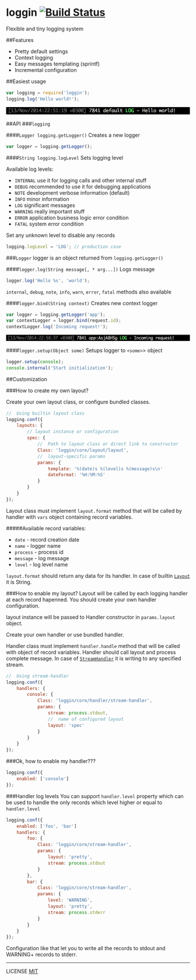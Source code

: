 loggin [![Build Status](https://travis-ci.org/fistlabs/loggin.png?branch=master)](https://travis-ci.org/fistlabs/loggin)
=========

Flexible and tiny logging system

##Features
* Pretty default settings
* Context logging
* Easy messages templating (sprintf)
* Incremental configuration

##Easiest usage
```js
var logging = require('loggin');
logging.log('Hello world!');
```
![Easiest usage example](/stuff/i/easiest-usage.png)

##API
###```logging```

####```Logger logging.getLogger()```
Creates a new logger

```js
var logger = logging.getLogger();
```

####```String logging.logLevel```
Sets logging level

Available log levels:
* ```INTERNAL``` use it for logging calls and other internal stuff
* ```DEBUG``` recommended to use it for debugging applications
* ```NOTE```  development verbose information (default)
* ```INFO``` minor information
* ```LOG``` significant messages
* ```WARNING``` really important stuff
* ```ERROR``` application business logic error condition
* ```FATAL``` system error condition

Set any unknown level to disable any records

```js
logging.logLevel = 'LOG'; // production case
```

###```Logger```
logger is an object returned from ```logging.getLogger()```

####```logger.log(String message[, * arg...])```
Logs message

```js
logger.log('Hello %s', 'world');
```
```internal```, ```debug```, ```note```, ```info```, ```warn```, ```error```, ```fatal``` methods also available

####```logger.bind(String context)```
Creates new context logger
```js
var logger = logging.getLogger('app');
var contextLogger = logger.bind(request.id);
contextLogger.log('Incoming request!');
```

![Context logger example](/stuff/i/context-logger.png)

####```logger.setup(Object some)```
Setups logger to ```<some>```> object
```js
logger.setup(console);
console.internal('Start initialization');
```

##Customization

###How to create my own layout?

Create your own layout class, or configure bundled classes.

```js
//  Using builtin layout class
logging.conf({
    layouts: {
        // layout instance or configuration
        spec: {
            //  Path to layout class or direct link to constructor
            Class: 'loggin/core/layout/layout',
            //  layout-specific params
            params: {
                template: '%(date)s %(level)s %(message)s\n'
                dateFormat: '%H:%M:%S'
            }
        }
    }
});
```

Layout class must implement ```layout.format``` method that will be called by handler with ```vars``` object containing record variables.

#####Available record variables:
* ```date``` - record creation date
* ```name``` - logger name
* ```process``` - process id
* ```message``` - log message
* ```level``` - log level name

```layout.format``` should return any data for its handler. In case of builtin [```Layout```](/core/layout/layout) it is String.

###How to enable my layout?
Layout will be called by each logging handler at each record hapenned. You should create your own handler configuration.

layout instance will be passed to Handler constructor in ```params.layout``` object.

Create your own handler or use bundled handler.

Handler class must implement ```handler.handle``` method that will be called with object of record variables. Handler should call layout and process complete message. In case of [```StreamHandler```](/core/handler/stream-handler.js) it is writing to any specified stream. 

```js
//  Using stream-handler
logging.conf({
    handlers: {
        console: {
            Class: 'loggin/core/handler/stream-handler',
            params: {
                stream: process.stdout,
                //  name of configured layout
                layout: 'spec'
            }
        }
    }
});
```

###Ok, how to enable my handler???

```js
logging.conf({
    enabled: ['console']
});
```

###Handler log levels
You can support ```handler.level``` property which can be used to handle the only records which level higher or equal to ```handler.level```

```js
logging.conf({
    enabled: ['foo', 'bar']
    handlers: {
        foo: {
            Class: 'loggin/core/stream-handler',
            params: {
                layout: 'pretty',
                stream: process.stdout
            }
        },
        bar: {
            Class: 'loggin/core/stream-handler',
            params: {
                level: 'WARNING',
                layout: 'pretty',
                stream: process.stderr
            }
        }
    }
});
```

Configuration like that let you to write all the records to stdout and WARNING+ records to stderr.

---------
LICENSE [MIT](LICENSE)
